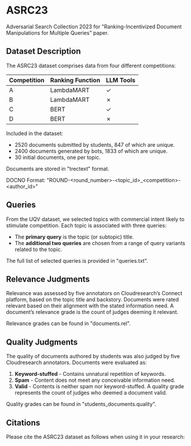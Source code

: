 # ASRC23

Adversarial Search Collection 2023 for "Ranking-Incentivized Document Manipulations for Multiple
Queries" paper.

## Dataset Description

The ASRC23 dataset comprises data from four different competitions:

| Competition | Ranking Function | LLM Tools |
|-------------|------------------|-----------|
| A           | LambdaMART       | ✓         |
| B           | LambdaMART       | ✗         |
| C           | BERT             | ✓         |
| D           | BERT             | ✗         |

Included in the dataset:
- 2520 documents submitted by students, 847 of which are unique.
- 2400 documents generated by bots, 1833 of which are unique.
- 30 initial documents, one per topic.

Documents are stored in "trectext" format.

DOCNO Format: "ROUND-\<round_number\>-\<topic_id\>_\<competition\>-\<author_id\>"


## Queries

From the UQV dataset, we selected topics with commercial intent likely to stimulate competition. 
Each topic is associated with three queries:
- The **primary query** is the topic (or subtopic) title.
- The **additional two queries** are chosen from a range of query variants related to the topic.

The full list of selected queries is provided in "queries.txt".


## Relevance Judgments

Relevance was assessed by five annotators on Cloudresearch’s Connect platform, based on the topic title and backstory. 
Documents were rated relevant based on their alignment with the stated information need. 
A document’s relevance grade is the count of judges deeming it relevant.

Relevance grades can be found in "documents.rel".


## Quality Judgments

The quality of documents authored by students was also judged by five Cloudresearch annotators. Documents were evaluated as:
1. **Keyword-stuffed** - Contains unnatural repetition of keywords.
2. **Spam** - Content does not meet any conceivable information need.
3. **Valid** - Contents is neither spam nor keyword-stuffed.
A quality grade represents the count of judges who deemed a document valid.

Quality grades can be found in "students_documents.quality".


## Citations

Please cite the ASRC23 dataset as follows when using it in your research:

